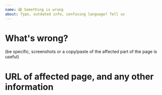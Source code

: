 ```yaml
---
name: 😱 Something is wrong
about: Typo, outdated info, confusing language? Tell us
---
```


# What's wrong?

(be specific, screenshots or a copy/paste of the affected part of the page is useful)


# URL of affected page, and any other information



